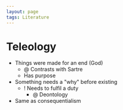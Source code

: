 ```yaml
---
layout: page
tags: Literature
---
```


# Teleology

- Things were made for an end (God)
	- @ Contrasts with Sartre
	- Has purpose
- Something needs a "why" before existing
	- ! Needs to fulfil a duty
		- @ Deontology
- Same as consequentialism